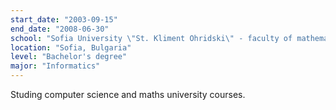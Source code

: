 ```yaml
---
start_date: "2003-09-15"
end_date: "2008-06-30"
school: "Sofia University \"St. Kliment Ohridski\" - faculty of mathematics and informatics"
location: "Sofia, Bulgaria"
level: "Bachelor's degree"
major: "Informatics"
---
```


Studing computer science and maths university courses.

